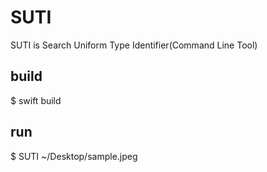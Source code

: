 # SUTI
SUTI is Search Uniform Type Identifier(Command Line Tool)

## build
$ swift build

## run
$ SUTI ~/Desktop/sample.jpeg